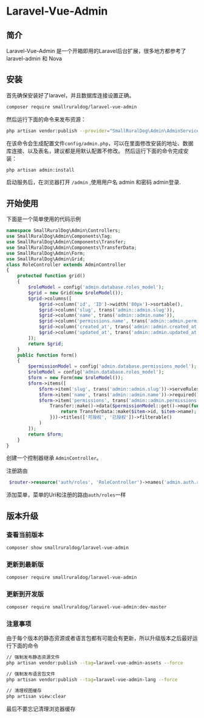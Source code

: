 # Laravel-Vue-Admin
## 简介
Laravel-Vue-Admin 是一个开箱即用的Laravel后台扩展，很多地方都参考了 laravel-admin 和 Nova

## 安装
首先确保安装好了laravel，并且数据库连接设置正确。
``` bash
composer require smallruraldog/laravel-vue-admin
```
然后运行下面的命令来发布资源：
``` bash
php artisan vendor:publish --provider="SmallRuralDog\Admin\AdminServiceProvider"
```
在该命令会生成配置文件`config/admin.php`，可以在里面修改安装的地址、数据库连接、以及表名，建议都是用默认配置不修改。
然后运行下面的命令完成安装：
``` bash
php artisan admin:install
```
启动服务后，在浏览器打开 `/admin` ,使用用户名 admin 和密码 admin登录.
## 开始使用
下面是一个简单使用的代码示例
```php
namespace SmallRuralDog\Admin\Controllers;
use SmallRuralDog\Admin\Components\Tag;
use SmallRuralDog\Admin\Components\Transfer;
use SmallRuralDog\Admin\Components\TransferData;
use SmallRuralDog\Admin\Form;
use SmallRuralDog\Admin\Grid;
class RoleController extends AdminController
{
    protected function grid()
    {
        $roleModel = config('admin.database.roles_model');
        $grid = new Grid(new $roleModel());
        $grid->columns([
            $grid->column('id', 'ID')->width('80px')->sortable(),
            $grid->column('slug', trans('admin::admin.slug')),
            $grid->column('name', trans('admin::admin.name')),
            $grid->column('permissions.name', trans('admin::admin.permission'))->displayComponent(Tag::make()->type('info')),
            $grid->column('created_at', trans('admin::admin.created_at')),
            $grid->column('updated_at', trans('admin::admin.updated_at'))
        ]);
        return $grid;
    }
    public function form()
    {
        $permissionModel = config('admin.database.permissions_model');
        $roleModel = config('admin.database.roles_model');
        $form = new Form(new $roleModel());
        $form->items([
            $form->item('slug', trans('admin::admin.slug'))->serveRules('required'),
            $form->item('name', trans('admin::admin.name'))->required()->serveRules('required'),
            $form->item('permissions', trans('admin::admin.permissions'), 'permissions.id')->displayComponent(
                Transfer::make()->data($permissionModel::get()->map(function ($item) {
                    return TransferData::make($item->id, $item->name);
                }))->titles(['可授权', '已授权'])->filterable()
            )
        ]);
        return $form;
    }
}
```
创建一个控制器继承 `AdminController`。

注册路由
```php
 $router->resource('auth/roles', 'RoleController')->names('admin.auth.roles');
```
添加菜单，菜单的Uri和注册的路由`auth/roles`一样

## 版本升级

### 查看当前版本
```bash
composer show smallruraldog/laravel-vue-admin
```
### 更新到最新版
```bash
composer require smallruraldog/laravel-vue-admin
```
### 更新到开发版
```bash
composer require smallruraldog/laravel-vue-admin:dev-master
```
### 注意事项
由于每个版本的静态资源或者语言包都有可能会有更新，所以升级版本之后最好运行下面的命令
```bash
// 强制发布静态资源文件
php artisan vendor:publish --tag=laravel-vue-admin-assets --force

// 强制发布语言包文件
php artisan vendor:publish --tag=laravel-vue-admin-lang --force

// 清理视图缓存
php artisan view:clear
```
最后不要忘记清理浏览器缓存